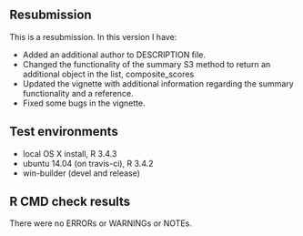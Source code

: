 ## Resubmission
This is a resubmission. In this version I have:

* Added an additional author to DESCRIPTION file.
* Changed the functionality of the summary S3 method to return an additional object in the list, composite_scores
* Updated the vignette with additional information regarding the summary functionality and a reference.
* Fixed some bugs in the vignette.

## Test environments
* local OS X install, R 3.4.3
* ubuntu 14.04 (on travis-ci), R 3.4.2
* win-builder (devel and release)

## R CMD check results
There were no ERRORs or WARNINGs or NOTEs. 
